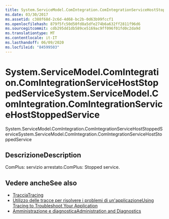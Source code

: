 ```yaml
---
title: System.ServiceModel.ComIntegration.ComIntegrationServiceHostStoppedService
ms.date: 03/30/2017
ms.assetid: c388f68d-2c6d-4d68-bc2b-0d63b99fccf1
ms.openlocfilehash: 879f5fc50d50fd8a5dfe274b6a632ff2811f96d6
ms.sourcegitcommit: cdb295dd1db589ce5169ac9ff096f01fd0c2da9d
ms.translationtype: MT
ms.contentlocale: it-IT
ms.lasthandoff: 06/09/2020
ms.locfileid: "84599503"
---
```

# <a name="systemservicemodelcomintegrationcomintegrationservicehoststoppedservice"></a><span data-ttu-id="f9be9-102">System.ServiceModel.ComIntegration.ComIntegrationServiceHostStoppedService</span><span class="sxs-lookup"><span data-stu-id="f9be9-102">System.ServiceModel.ComIntegration.ComIntegrationServiceHostStoppedService</span></span>
<span data-ttu-id="f9be9-103">System.ServiceModel.ComIntegration.ComIntegrationServiceHostStoppedService</span><span class="sxs-lookup"><span data-stu-id="f9be9-103">System.ServiceModel.ComIntegration.ComIntegrationServiceHostStoppedService</span></span>  
  
## <a name="description"></a><span data-ttu-id="f9be9-104">Descrizione</span><span class="sxs-lookup"><span data-stu-id="f9be9-104">Description</span></span>  
 <span data-ttu-id="f9be9-105">ComPlus: servizio arrestato.</span><span class="sxs-lookup"><span data-stu-id="f9be9-105">ComPlus: Stopped service.</span></span>  
  
## <a name="see-also"></a><span data-ttu-id="f9be9-106">Vedere anche</span><span class="sxs-lookup"><span data-stu-id="f9be9-106">See also</span></span>

- [<span data-ttu-id="f9be9-107">Traccia</span><span class="sxs-lookup"><span data-stu-id="f9be9-107">Tracing</span></span>](index.md)
- [<span data-ttu-id="f9be9-108">Utilizzo delle tracce per risolvere i problemi di un'applicazione</span><span class="sxs-lookup"><span data-stu-id="f9be9-108">Using Tracing to Troubleshoot Your Application</span></span>](using-tracing-to-troubleshoot-your-application.md)
- [<span data-ttu-id="f9be9-109">Amministrazione e diagnostica</span><span class="sxs-lookup"><span data-stu-id="f9be9-109">Administration and Diagnostics</span></span>](../index.md)
